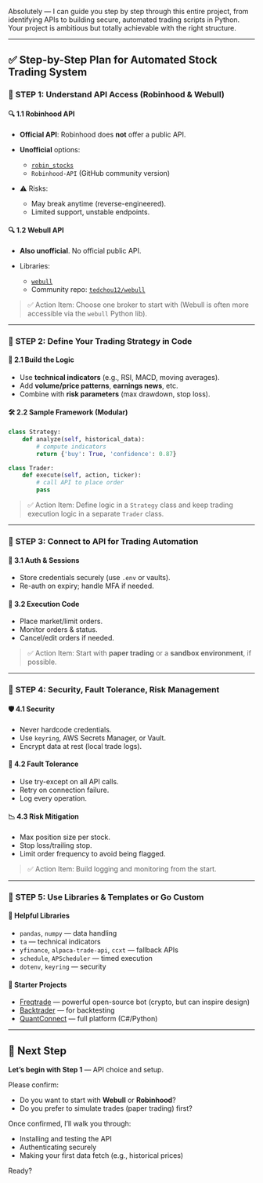Absolutely — I can guide you step by step through this entire project, from identifying APIs to building secure, automated trading scripts in Python. Your project is ambitious but totally achievable with the right structure.

---

## ✅ **Step-by-Step Plan for Automated Stock Trading System**

### 🔹 **STEP 1: Understand API Access (Robinhood & Webull)**

#### 🔍 1.1 Robinhood API

* **Official API**: Robinhood does **not** offer a public API.
* **Unofficial** options:

  * [`robin_stocks`](https://pypi.org/project/robin-stocks/)
  * `Robinhood-API` (GitHub community version)
* ⚠️ Risks:

  * May break anytime (reverse-engineered).
  * Limited support, unstable endpoints.

#### 🔍 1.2 Webull API

* **Also unofficial**. No official public API.
* Libraries:

  * [`webull`](https://pypi.org/project/webull/)
  * Community repo: [`tedchou12/webull`](https://github.com/tedchou12/webull)

> ✅ Action Item: Choose one broker to start with (Webull is often more accessible via the `webull` Python lib).

---

### 🔹 **STEP 2: Define Your Trading Strategy in Code**

#### 🧠 2.1 Build the Logic

* Use **technical indicators** (e.g., RSI, MACD, moving averages).
* Add **volume/price patterns**, **earnings news**, etc.
* Combine with **risk parameters** (max drawdown, stop loss).

#### 🛠️ 2.2 Sample Framework (Modular)

```python
class Strategy:
    def analyze(self, historical_data):
        # compute indicators
        return {'buy': True, 'confidence': 0.87}

class Trader:
    def execute(self, action, ticker):
        # call API to place order
        pass
```

> ✅ Action Item: Define logic in a `Strategy` class and keep trading execution logic in a separate `Trader` class.

---

### 🔹 **STEP 3: Connect to API for Trading Automation**

#### 🔐 3.1 Auth & Sessions

* Store credentials securely (use `.env` or vaults).
* Re-auth on expiry; handle MFA if needed.

#### 📡 3.2 Execution Code

* Place market/limit orders.
* Monitor orders & status.
* Cancel/edit orders if needed.

> ✅ Action Item: Start with **paper trading** or a **sandbox environment**, if possible.

---

### 🔹 **STEP 4: Security, Fault Tolerance, Risk Management**

#### 🛡️ 4.1 Security

* Never hardcode credentials.
* Use `keyring`, AWS Secrets Manager, or Vault.
* Encrypt data at rest (local trade logs).

#### 🔁 4.2 Fault Tolerance

* Use try-except on all API calls.
* Retry on connection failure.
* Log every operation.

#### 📉 4.3 Risk Mitigation

* Max position size per stock.
* Stop loss/trailing stop.
* Limit order frequency to avoid being flagged.

> ✅ Action Item: Build logging and monitoring from the start.

---

### 🔹 **STEP 5: Use Libraries & Templates or Go Custom**

#### 🧰 Helpful Libraries

* `pandas`, `numpy` — data handling
* `ta` — technical indicators
* `yfinance`, `alpaca-trade-api`, `ccxt` — fallback APIs
* `schedule`, `APScheduler` — timed execution
* `dotenv`, `keyring` — security

#### 🧪 Starter Projects

* [Freqtrade](https://www.freqtrade.io/) — powerful open-source bot (crypto, but can inspire design)
* [Backtrader](https://www.backtrader.com/) — for backtesting
* [QuantConnect](https://www.quantconnect.com/) — full platform (C#/Python)

---

## 🚀 Next Step

**Let’s begin with Step 1** — API choice and setup.

Please confirm:

* Do you want to start with **Webull** or **Robinhood**?
* Do you prefer to simulate trades (paper trading) first?

Once confirmed, I’ll walk you through:

* Installing and testing the API
* Authenticating securely
* Making your first data fetch (e.g., historical prices)

Ready?
